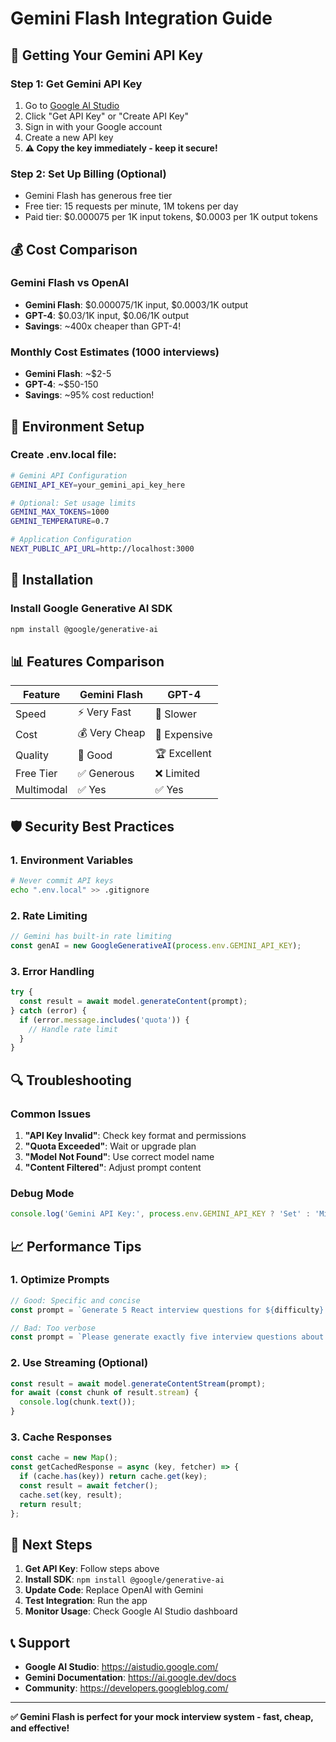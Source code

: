 # Gemini Flash Integration Guide

## 🔑 Getting Your Gemini API Key

### Step 1: Get Gemini API Key
1. Go to [Google AI Studio](https://aistudio.google.com/)
2. Click "Get API Key" or "Create API Key"
3. Sign in with your Google account
4. Create a new API key
5. **⚠️ Copy the key immediately - keep it secure!**

### Step 2: Set Up Billing (Optional)
- Gemini Flash has generous free tier
- Free tier: 15 requests per minute, 1M tokens per day
- Paid tier: $0.000075 per 1K input tokens, $0.0003 per 1K output tokens

## 💰 Cost Comparison

### Gemini Flash vs OpenAI
- **Gemini Flash**: $0.000075/1K input, $0.0003/1K output
- **GPT-4**: $0.03/1K input, $0.06/1K output
- **Savings**: ~400x cheaper than GPT-4!

### Monthly Cost Estimates (1000 interviews)
- **Gemini Flash**: ~$2-5
- **GPT-4**: ~$50-150
- **Savings**: ~95% cost reduction!

## 🔧 Environment Setup

### Create .env.local file:
```bash
# Gemini API Configuration
GEMINI_API_KEY=your_gemini_api_key_here

# Optional: Set usage limits
GEMINI_MAX_TOKENS=1000
GEMINI_TEMPERATURE=0.7

# Application Configuration
NEXT_PUBLIC_API_URL=http://localhost:3000
```

## 🚀 Installation

### Install Google Generative AI SDK
```bash
npm install @google/generative-ai
```

## 📊 Features Comparison

| Feature | Gemini Flash | GPT-4 |
|---------|-------------|-------|
| Speed | ⚡ Very Fast | 🐌 Slower |
| Cost | 💰 Very Cheap | 💸 Expensive |
| Quality | 🎯 Good | 🏆 Excellent |
| Free Tier | ✅ Generous | ❌ Limited |
| Multimodal | ✅ Yes | ✅ Yes |

## 🛡️ Security Best Practices

### 1. Environment Variables
```bash
# Never commit API keys
echo ".env.local" >> .gitignore
```

### 2. Rate Limiting
```javascript
// Gemini has built-in rate limiting
const genAI = new GoogleGenerativeAI(process.env.GEMINI_API_KEY);
```

### 3. Error Handling
```javascript
try {
  const result = await model.generateContent(prompt);
} catch (error) {
  if (error.message.includes('quota')) {
    // Handle rate limit
  }
}
```

## 🔍 Troubleshooting

### Common Issues
1. **"API Key Invalid"**: Check key format and permissions
2. **"Quota Exceeded"**: Wait or upgrade plan
3. **"Model Not Found"**: Use correct model name
4. **"Content Filtered"**: Adjust prompt content

### Debug Mode
```javascript
console.log('Gemini API Key:', process.env.GEMINI_API_KEY ? 'Set' : 'Missing');
```

## 📈 Performance Tips

### 1. Optimize Prompts
```javascript
// Good: Specific and concise
const prompt = `Generate 5 React interview questions for ${difficulty} level.`;

// Bad: Too verbose
const prompt = `Please generate exactly five interview questions about React...`;
```

### 2. Use Streaming (Optional)
```javascript
const result = await model.generateContentStream(prompt);
for await (const chunk of result.stream) {
  console.log(chunk.text());
}
```

### 3. Cache Responses
```javascript
const cache = new Map();
const getCachedResponse = async (key, fetcher) => {
  if (cache.has(key)) return cache.get(key);
  const result = await fetcher();
  cache.set(key, result);
  return result;
};
```

## 🎯 Next Steps

1. **Get API Key**: Follow steps above
2. **Install SDK**: `npm install @google/generative-ai`
3. **Update Code**: Replace OpenAI with Gemini
4. **Test Integration**: Run the app
5. **Monitor Usage**: Check Google AI Studio dashboard

## 📞 Support

- **Google AI Studio**: https://aistudio.google.com/
- **Gemini Documentation**: https://ai.google.dev/docs
- **Community**: https://developers.googleblog.com/

---

**✅ Gemini Flash is perfect for your mock interview system - fast, cheap, and effective!**
